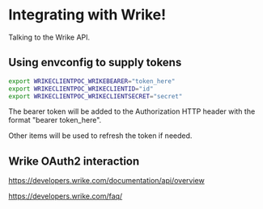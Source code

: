 # Integrating with Wrike!

Talking to the Wrike API.

## Using envconfig to supply tokens

```bash
export WRIKECLIENTPOC_WRIKEBEARER="token_here"
export WRIKECLIENTPOC_WRIKECLIENTID="id"
export WRIKECLIENTPOC_WRIKECLIENTSECRET="secret"
```

The bearer token will be added to the Authorization HTTP header with the format "bearer token_here".

Other items will be used to refresh the token if needed.

## Wrike OAuth2 interaction

https://developers.wrike.com/documentation/api/overview

https://developers.wrike.com/faq/
